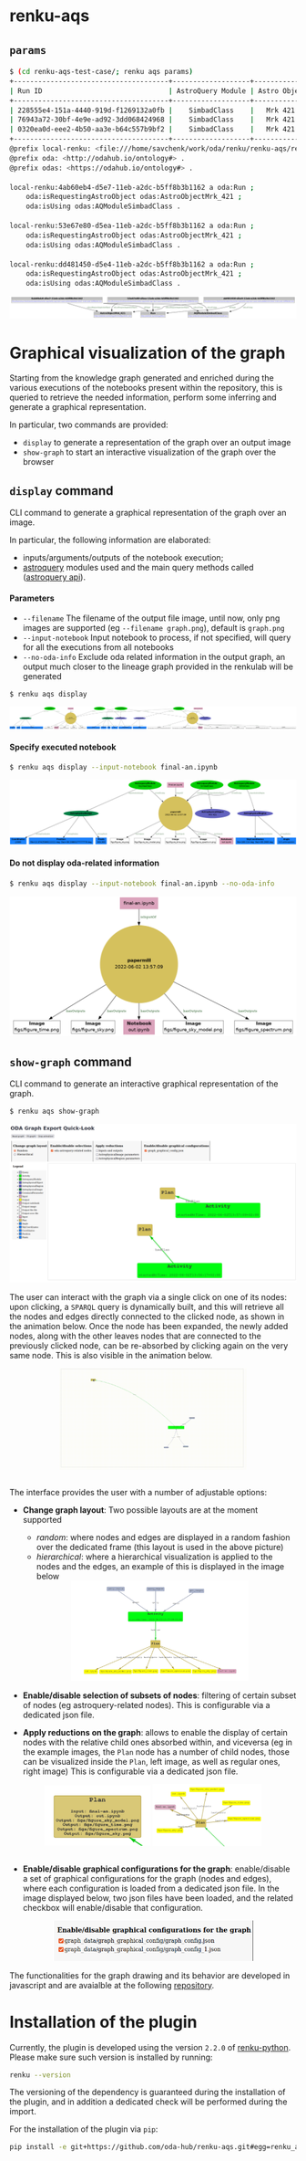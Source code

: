 # renku-aqs

## `params`
```bash
$ (cd renku-aqs-test-case/; renku aqs params)
+--------------------------------------+-------------------+--------------+
| Run ID                               | AstroQuery Module | Astro Object |
+--------------------------------------+-------------------+--------------+
| 228555e4-151a-4440-919d-f1269132a0fb |    SimbadClass    |   Mrk 421    |
| 76943a72-30bf-4e9e-ad92-3dd068424968 |    SimbadClass    |   Mrk 421    |
| 0320ea0d-eee2-4b50-aa3e-b64c557b9bf2 |    SimbadClass    |   Mrk 421    |
+--------------------------------------+-------------------+--------------+
@prefix local-renku: <file:///home/savchenk/work/oda/renku/renku-aqs/renku-aqs-test-case/.renku/> .
@prefix oda: <http://odahub.io/ontology#> .
@prefix odas: <https://odahub.io/ontology#> .

local-renku:4ab60eb4-d5e7-11eb-a2dc-b5ff8b3b1162 a oda:Run ;
    oda:isRequestingAstroObject odas:AstroObjectMrk_421 ;
    oda:isUsing odas:AQModuleSimbadClass .

local-renku:53e67e80-d5ea-11eb-a2dc-b5ff8b3b1162 a oda:Run ;
    oda:isRequestingAstroObject odas:AstroObjectMrk_421 ;
    oda:isUsing odas:AQModuleSimbadClass .

local-renku:dd481450-d5e4-11eb-a2dc-b5ff8b3b1162 a oda:Run ;
    oda:isRequestingAstroObject odas:AstroObjectMrk_421 ;
    oda:isUsing odas:AQModuleSimbadClass .
  ```
![](readme_imgs/subgraph.png)

# Graphical visualization of the graph
Starting from the knowledge graph generated and enriched during the various executions of the notebooks present within 
the repository, this is queried to retrieve the needed information, perform some inferring and generate a graphical 
representation.

In particular, two commands are provided:
* `display` to generate a representation of the graph over an output image
* `show-graph` to start an interactive visualization of the graph over the browser 

## `display` command

CLI command to generate a graphical representation of the graph over an image.

In particular, the following information are elaborated:
* inputs/arguments/outputs of the notebook execution;
* [astroquery](https://github.com/oda-hub/astroquery/) modules used and the main query methods called ([astroquery api](https://github.com/astropy/astroquery/blob/main/docs/api.rst)).

#### Parameters

* `--filename` The filename of the output file image, until now, only png images are supported (eg `--filename graph.png`), default is `graph.png`
* `--input-notebook` Input notebook to process, if not specified, will query for all the executions from all notebooks  
* `--no-oda-info` Exclude oda related information in the output graph, an output much closer to the lineage graph provided in the renkulab will be generated
```bash
$ renku aqs display
 ```
![](readme_imgs/example_display_graph_complete.png)

#### Specify executed notebook
```bash
$ renku aqs display --input-notebook final-an.ipynb
 ```

![](readme_imgs/example_display_graph_final-an.png)

#### Do not display oda-related information
```bash
$ renku aqs display --input-notebook final-an.ipynb --no-oda-info
 ```

![](readme_imgs/example_display_graph_final-an_no-oda-info.png)

## `show-graph` command

CLI command to generate an interactive graphical representation of the graph.

```bash
$ renku aqs show-graph
 ```

![](readme_imgs/example_show-graph.png)

The user can interact with the graph via a single click on one of its nodes: upon clicking, 
a `SPARQL` query is dynamically built, and this will retrieve all the nodes and edges directly connected to the clicked 
node, as shown in the animation below. Once the node has been expanded, the newly added nodes, along 
with the other leaves nodes that are connected to the previously clicked node, can be re-absorbed 
by clicking again on the very same node. This is also visible in the animation below.

<div align="center">
<img align="center" width="65%" src="readme_imgs/animation_expansion_retraction.gif">
</div>
<br clear="left"/>

The interface provides the user with a number of adjustable options:

* **Change graph layout**: Two possible layouts are at the moment supported
  * _random_: where nodes and edges are displayed in a random fashion over the dedicated frame 
  (this layout is used in the above picture)
  * _hierarchical_: where a hierarchical visualization is applied to the nodes and the edges, an example of 
  this is displayed in the image below
  <div align="center">
  <img src="readme_imgs/hierarchical_view.png" width="65%" />
  </div>
  
* **Enable/disable selection of subsets of nodes**: filtering of certain subset of nodes (eg astroquery-related nodes).
This is configurable via a dedicated json file.
* **Apply reductions on the graph**: allows to enable the display of certain nodes with the relative child ones 
absorbed within, and viceversa (eg in the example images, the `Plan` node has a number of child nodes, those
can be visualized inside the `Plan`, left image, as well as regular ones, right image) 
This is configurable via a dedicated json file.
<div align="center">
<img align="center" width="37%" src="readme_imgs/reduced_plan.png">
<img align="center" width="38%" src="readme_imgs/expanded_plan.png">
</div>
<br clear="left"/>

* **Enable/disable graphical configurations for the graph**: enable/disable a set of graphical configurations for
the graph (nodes and edges), where each configuration is loaded from a dedicated json file. In the image displayed below,
two json files have been loaded, and the related checkbox will enable/disable that configuration.
<div align="center">
<img width="70%" src="readme_imgs/enable_disable_configuration-graph.png">
</div>


The functionalities for the graph drawing and its behavior are developed in javascript and are avaialble
at the following [repository](https://github.com/oda-hub/renku-aqs-graph-library/).


# Installation of the plugin

Currently, the plugin is developed using the version `2.2.0` of [renku-python](https://github.com/SwissDataScienceCenter/renku-python). Please make sure such version is installed by running:

```bash
renku --version
```

The versioning of the dependency is guaranteed during the installation of the plugin, and in addition a dedicated check will be performed during the import.

For the installation of the plugin via `pip`:
<!---
TODO installation from the github repo, will be distributed ?
--->
```bash
pip install -e git+https://github.com/oda-hub/renku-aqs.git#egg=renku_aqs
```
